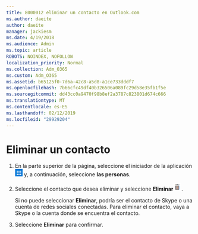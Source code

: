 ```yaml
---
title: 8000012 eliminar un contacto en Outlook.com
ms.author: daeite
author: daeite
manager: jackiesm
ms.date: 4/19/2018
ms.audience: Admin
ms.topic: article
ROBOTS: NOINDEX, NOFOLLOW
localization_priority: Normal
ms.collection: Adm_O365
ms.custom: Adm_O365
ms.assetid: b65125f0-7d6a-42c8-a5d8-a1ce733dddf7
ms.openlocfilehash: 7b66cfc49df40b326506a089fc29d58e35fb1f5e
ms.sourcegitcommit: dd43cc0a9470f98b8ef2a3787c823801d674c666
ms.translationtype: MT
ms.contentlocale: es-ES
ms.lasthandoff: 02/12/2019
ms.locfileid: "29929204"
---
```

# <a name="delete-a-contact"></a>Eliminar un contacto

1. En la parte superior de la página, seleccione el iniciador de la aplicación ![botón Selector de la aplicación. ](media/9634bec0-78d1-4282-8aea-7c5e81f162d2.png) y, a continuación, seleccione **las personas**. 
    
2. Seleccione el contacto que desea eliminar y seleccione **Eliminar**![eliminar](media/deb47846-8483-4f9d-813a-fc8fe288b583.png).
    
    Si no puede seleccionar **Eliminar**, podría ser el contacto de Skype o una cuenta de redes sociales conectadas. Para eliminar el contacto, vaya a Skype o la cuenta donde se encuentra el contacto.
    
3. Seleccione **Eliminar** para confirmar. 
    

